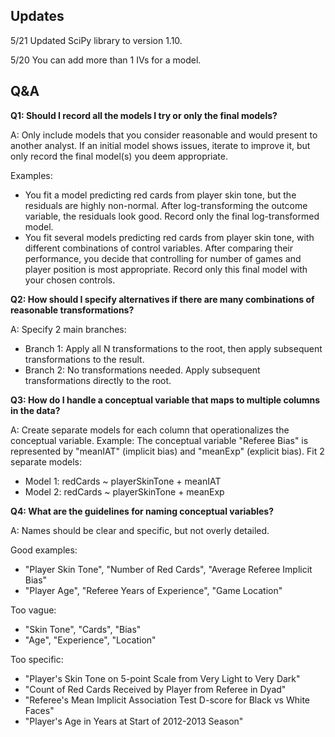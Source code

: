 ## Updates

5/21 Updated SciPy library to version 1.10.

5/20 You can add more than 1 IVs for a model.


## Q&A

**Q1: Should I record all the models I try or only the final models?**

A: Only include models that you consider reasonable and would present to another analyst. If an initial model shows issues, iterate to improve it, but only record the final model(s) you deem appropriate.

Examples:
- You fit a model predicting red cards from player skin tone, but the residuals are highly non-normal. After log-transforming the outcome variable, the residuals look good. Record only the final log-transformed model.
- You fit several models predicting red cards from player skin tone, with different combinations of control variables. After comparing their performance, you decide that controlling for number of games and player position is most appropriate. Record only this final model with your chosen controls.

**Q2: How should I specify alternatives if there are many combinations of reasonable transformations?**

A: Specify 2 main branches:
  - Branch 1: Apply all N transformations to the root, then apply subsequent transformations to the result.
  - Branch 2: No transformations needed. Apply subsequent transformations directly to the root.

**Q3: How do I handle a conceptual variable that maps to multiple columns in the data?**

A: Create separate models for each column that operationalizes the conceptual variable. 
Example: The conceptual variable "Referee Bias" is represented by "meanIAT" (implicit bias) and "meanExp" (explicit bias). Fit 2 separate models:
  - Model 1: redCards ~ playerSkinTone + meanIAT
  - Model 2: redCards ~ playerSkinTone + meanExp

**Q4: What are the guidelines for naming conceptual variables?**

A: Names should be clear and specific, but not overly detailed. 

Good examples:
- "Player Skin Tone", "Number of Red Cards", "Average Referee Implicit Bias"
- "Player Age", "Referee Years of Experience", "Game Location"

Too vague: 
- "Skin Tone", "Cards", "Bias"
- "Age", "Experience", "Location"  

Too specific:
- "Player's Skin Tone on 5-point Scale from Very Light to Very Dark"
- "Count of Red Cards Received by Player from Referee in Dyad" 
- "Referee's Mean Implicit Association Test D-score for Black vs White Faces"
- "Player's Age in Years at Start of 2012-2013 Season"
